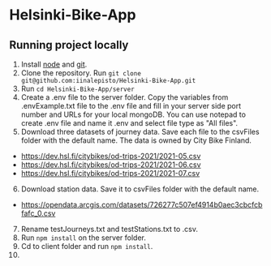 # Helsinki-Bike-App

## Running project locally
1. Install [node](https://nodejs.org/en) and [git](https://git-scm.com/).
2. Clone the repository. Run `git clone git@github.com:iinalepisto/Helsinki-Bike-App.git`
3. Run `cd Helsinki-Bike-App/server`
4. Create a .env file to the server folder. Copy the variables from .envExample.txt file to the .env file and fill in your server side port number and URLs for your local mongoDB. You can use notepad to create .env file and name it .env and select file type as "All files". 
5. Download three datasets of journey data. Save each file to the csvFiles folder with the default name. The data is owned by City Bike Finland.
* <https://dev.hsl.fi/citybikes/od-trips-2021/2021-05.csv> 
* <https://dev.hsl.fi/citybikes/od-trips-2021/2021-06.csv>
* <https://dev.hsl.fi/citybikes/od-trips-2021/2021-07.csv>
6. Download station data. Save it to csvFiles folder with the default name. 
* <https://opendata.arcgis.com/datasets/726277c507ef4914b0aec3cbcfcbfafc_0.csv>
7. Rename testJourneys.txt and testStations.txt to .csv.
8. Run `npm install` on the server folder.
9. Cd to client folder and run `npm install`.
10.  
